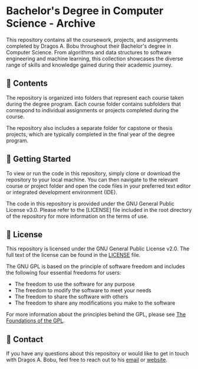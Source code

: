 # Bachelor's Degree in Computer Science - Archive

This repository contains all the coursework, projects, and assignments completed by Dragos A. Bobu throughout their Bachelor's degree in Computer Science. From algorithms and data structures to software engineering and machine learning, this collection showcases the diverse range of skills and knowledge gained during their academic journey.

## 📁 Contents

The repository is organized into folders that represent each course taken during the degree program. Each course folder contains subfolders that correspond to individual assignments or projects completed during the course.

The repository also includes a separate folder for capstone or thesis projects, which are typically completed in the final year of the degree program.

## 🚀 Getting Started

To view or run the code in this repository, simply clone or download the repository to your local machine. You can then navigate to the relevant course or project folder and open the code files in your preferred text editor or integrated development environment (IDE).


The code in this repository is provided under the GNU General Public License v3.0. Please refer to the [LICENSE] file included in the root directory of the repository for more information on the terms of use.

## 📝 License

This repository is licensed under the GNU General Public License v2.0. The full text of the license can be found in the [LICENSE](./LICENSE) file.

The GNU GPL is based on the principle of software freedom and includes the following four essential freedoms for users:

- The freedom to use the software for any purpose
- The freedom to modify the software to meet your needs
- The freedom to share the software with others
- The freedom to share any modifications you make to the software

For more information about the principles behind the GPL, please see [The Foundations of the GPL](https://www.gnu.org/licenses/why-gpl.html).

## 🤝 Contact

If you have any questions about this repository or would like to get in touch with Dragos A. Bobu, feel free to reach out to his [email](mailto:bobudragos0@gmail.com?subject=[GitHub]BSc%20Interest) or [website](https://bobudragos.github.io/).
